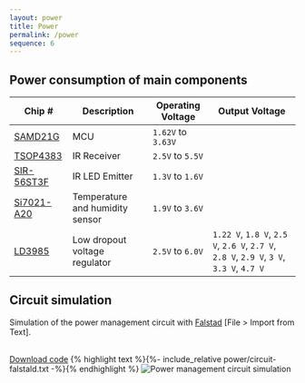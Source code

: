```yaml
---
layout: power
title: Power
permalink: /power
sequence: 6
---
```


<section class="section is-small">
  <div class="container">
    <h2 class="title is-1">Power consumption of main components</h2>
    <table class="table is-fullwidth">
      <thead>
        <tr>
          <th>Chip #</th>
          <th>Description</th>
          <th>Operating Voltage</th>
          <th>Output Voltage</th>
        </tr>
      </thead>
      <tbody>
        <tr>
          <td><a href="https://cdn.sparkfun.com/datasheets/Dev/Arduino/Boards/Atmel-42181-SAM-D21_Datasheet.pdf">SAMD21G</a></td>
          <td>MCU</td>
          <td><code>1.62V</code> to <code>3.63V</code></td>
          <td></td>
        </tr>
        <tr>
          <td><a href="https://www.vishay.com/docs/82459/tsop48.pdf">TSOP4383</a></td>
          <td>IR Receiver</td>
          <td><code>2.5V</code> to <code>5.5V</code></td>
          <td></td>
        </tr>
        <tr>
          <td><a href="https://docs-apac.rs-online.com/webdocs/1674/0900766b816747ad.pdf">SIR-56ST3F</a></td>
          <td>IR LED Emitter</td>
          <td><code>1.3V</code> to <code>1.6V</code></td>
          <td></td>
        </tr>
        <tr>
          <td><a href="https://www.silabs.com/documents/public/data-sheets/Si7021-A20.pdf">Si7021-A20</a></td>
          <td>Temperature and humidity sensor</td>
          <td><code>1.9V</code> to <code>3.6V</code></td>
          <td></td>
        </tr>
        <tr>
          <td><a href="https://docs-apac.rs-online.com/webdocs/151f/0900766b8151fea1.pdf">LD3985</a></td>
          <td>Low dropout voltage regulator</td>
          <td><code>2.5V</code> to <code>6.0V</code></td>
          <td><code>1.22 V</code>, <code>1.8 V</code>, <code>2.5 V</code>, <code>2.6 V</code>, <code>2.7 V</code>, <code>2.8 V</code>, <code>2.9 V</code>, <code>3 V</code>, <code>3.3 V</code>, <code>4.7 V</code></td>
        </tr>
      </tbody>
    </table>
  </div>
</section>

<section class="section is-small">
  <div class="container">
    <h2 class="title is-1">Circuit simulation</h2>
    <p class="subtitle">Simulation of the power management circuit with <a href="https://www.falstad.com/circuit/circuitjs.html">Falstad</a> [File > Import from Text]. </p>
    <br>
    <a class="button is-primary" href="{{site.github.repository_url}}/tree/master/power">Download code</a>
    {% highlight text %}{%- include_relative power/circuit-falstald.txt -%}{% endhighlight %}
    <img src="{{ site.url }}/images/power/power-management.gif" alt="Power management circuit simulation">
  </div>
</section>

